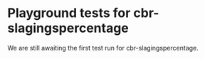 # Playground tests for cbr-slagingspercentage
We are still awaiting the first test run for cbr-slagingspercentage.
